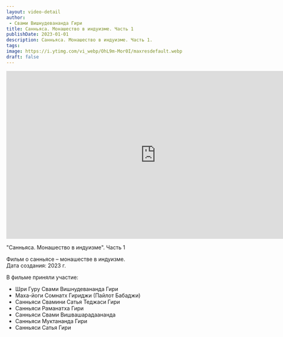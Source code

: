```yaml
---
layout: video-detail
author:
 - Свами Вишнудевананда Гири
title: Санньяса. Монашество в индуизме. Часть 1
publishDate: 2023-01-01
description: Санньяса. Монашество в индуизме. Часть 1. 
tags: 
image: https://i.ytimg.com/vi_webp/OhL9m-Mor0I/maxresdefault.webp
draft: false
---
```


<iframe width="790" height="444" src="https://www.youtube.com/embed/OhL9m-Mor0I" frameborder="0" allowfullscreen=""></iframe> 

 "Санньяса. Монашество в индуизме". Часть 1

 Фильм о санньясе – монашестве в индуизме.  
 Дата создания: 2023 г.  
  
 В фильме приняли участие:  
  
* Шри Гуру Свами Вишнудевананда Гири
* Маха-йоги Сомнатх Гириджи (Пайлот Бабаджи)
* Санньяси Свамини Сатья Теджаси Гири
* Санньяси Раманатха Гири
* Санньяси Свами Вишвашарадаананда
* Санньяси Муктананда Гири
* Санньяси Сатья Гири
  
  

 